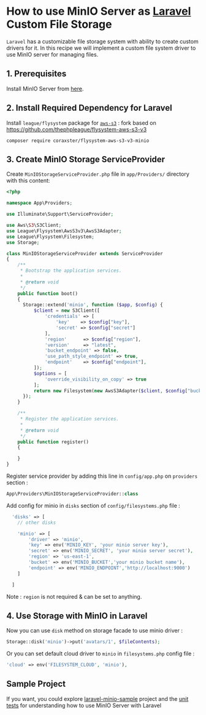 # How to use MinIO Server as [Laravel](https://laravel.com) Custom File Storage 

`Laravel` has a customizable file storage system with ability to create custom drivers for it. In this recipe we will implement a custom file system driver to use MinIO server for managing files.

## 1. Prerequisites

Install MinIO Server from [here](https://www.minio.io/downloads.html).

## 2. Install Required Dependency for Laravel

Install `league/flysystem` package for [`aws-s3`](https://github.com/coraxster/flysystem-aws-s3-v3-minio)  :
fork based on https://github.com/thephpleague/flysystem-aws-s3-v3
```
composer require coraxster/flysystem-aws-s3-v3-minio
```


## 3. Create MinIO Storage ServiceProvider 
Create `MinIOStorageServiceProvider.php` file in `app/Providers/` directory with this content:

```php
<?php

namespace App\Providers;

use Illuminate\Support\ServiceProvider;

use Aws\S3\S3Client;
use League\Flysystem\AwsS3v3\AwsS3Adapter;
use League\Flysystem\Filesystem;
use Storage;

class MinIOStorageServiceProvider extends ServiceProvider
{
    /**
     * Bootstrap the application services.
     *
     * @return void
     */
    public function boot()
    {
      Storage::extend('minio', function ($app, $config) {
          $client = new S3Client([
              'credentials' => [
                  'key'    => $config["key"],
                  'secret' => $config["secret"]
              ],
              'region'      => $config["region"],
              'version'     => "latest",
              'bucket_endpoint' => false,
              'use_path_style_endpoint' => true,
              'endpoint'    => $config["endpoint"],
          ]);
          $options = [
              'override_visibility_on_copy' => true
          ];
          return new Filesystem(new AwsS3Adapter($client, $config["bucket"], '', $options));
      });
    }

    /**
     * Register the application services.
     *
     * @return void
     */
    public function register()
    {

    }
}
```

Register service provider by adding this line in `config/app.php` on `providers` section :  
```php
App\Providers\MinIOStorageServiceProvider::class
```

Add config for minio in `disks` section of `config/filesystems.php` file :

```php
  'disks' => [
    // other disks

    'minio' => [
        'driver' => 'minio',
        'key' => env('MINIO_KEY', 'your minio server key'),
        'secret' => env('MINIO_SECRET', 'your minio server secret'),
        'region' => 'us-east-1',
        'bucket' => env('MINIO_BUCKET','your minio bucket name'),
        'endpoint' => env('MINIO_ENDPOINT','http://localhost:9000')
    ]

  ]
```  
Note : `region` is not required & can be set to anything.

## 4. Use Storage with MinIO in Laravel
Now you can use `disk` method on storage facade to use minio driver :  
```php
Storage::disk('minio')->put('avatars/1', $fileContents);
```
Or you can set default cloud driver to `minio` in `filesystems.php` config file :
```php
'cloud' => env('FILESYSTEM_CLOUD', 'minio'),
```

##  Sample Project
If you want, you could explore [laravel-minio-sample](https://github.com/m2sh/laravel-minio-sample) project and the  [unit tests](https://github.com/m2sh/laravel-minio-sample/blob/master/tests/Unit/MinIOStorageTest.php) for understanding how to use MinIO Server with Laravel
